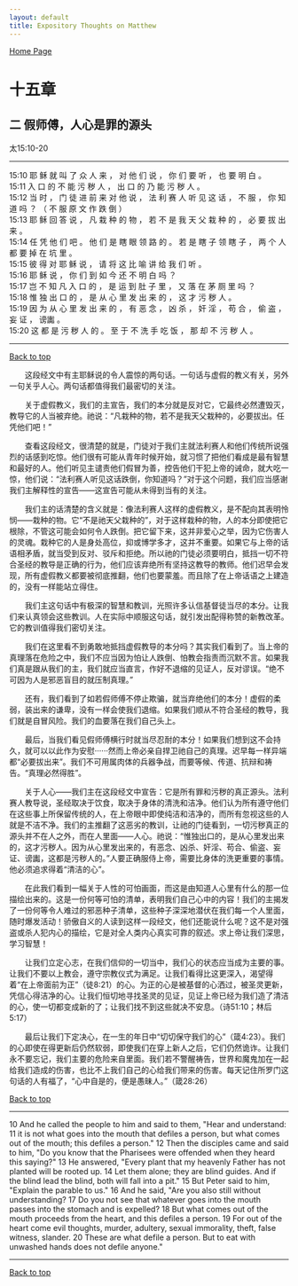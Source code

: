 ```yaml
---
layout: default
title: Expository Thoughts on Matthew
---
```

[ Home Page ]({{site.baseurl}}/index) <br>

<a name="0"></a>
# 十五章 

## 二 假师傅，人心是罪的源头

太15:10-20

***

15:10 耶 稣 就 叫 了 众 人 来 ， 对 他 们 说 ， 你 们 要 听 ， 也 要 明 白 。<br>
15:11 入 口 的 不 能 污 秽 人 ， 出 口 的 乃 能 污 秽 人 。 <br>
15:12 当 时 ， 门 徒 进 前 来 对 他 说 ， 法 利 赛 人 听 见 这 话 ， 不 服 ， 你 知 道 吗 ？ （ 不 服 原 文 作 跌 倒 ） <br>
15:13 耶 稣 回 答 说 ， 凡 栽 种 的 物 ， 若 不 是 我 天 父 栽 种 的 ， 必 要 拔 出 来 。 <br>
15:14 任 凭 他 们 吧 。 他 们 是 瞎 眼 领 路 的 。 若 是 瞎 子 领 瞎 子 ， 两 个 人 都 要 掉 在 坑 里 。 <br>
15:15 彼 得 对 耶 稣 说 ， 请 将 这 比 喻 讲 给 我 们 听 。 <br>
15:16 耶 稣 说 ， 你 们 到 如 今 还 不 明 白 吗 ？ <br> 
15:17 岂 不 知 凡 入 口 的 ， 是 运 到 肚 子 里 ， 又 落 在 茅 厕 里 吗 ？ <br>
15:18 惟 独 出 口 的 ， 是 从 心 里 发 出 来 的 ， 这 才 污 秽 人 。 <br>
15:19 因 为 从 心 里 发 出 来 的 ， 有 恶 念 ， 凶 杀 ， 奸 淫 ， 苟 合 ， 偷 盗 ， 妄 证 ， 谤讟 。 <br>
15:20 这 都 是 污 秽 人 的 。 至 于 不 洗 手 吃 饭 ， 那 却 不 污 秽 人 。

***

[Back to top](#0)

&emsp;&emsp;这段经文中有主耶稣说的令人震惊的两句话。一句话与虚假的教义有关，另外一句关乎人心。两句话都值得我们最密切的关注。

&emsp;&emsp;关于虚假教义，我们的主宣告，我们的本分就是反对它，它最终必然遭毁灭，教导它的人当被弃绝。祂说：“凡栽种的物，若不是我天父栽种的，必要拔出。任凭他们吧！”

&emsp;&emsp;查看这段经文，很清楚的就是，门徒对于我们主就法利赛人和他们传统所说强烈的话感到吃惊。他们很有可能从青年时候开始，就习惯了把他们看成是最有智慧和最好的人。他们听见主谴责他们假冒为善，控告他们干犯上帝的诫命，就大吃一惊，他们说：“法利赛人听见这话跌倒，你知道吗？”对于这个问题，我们应当感谢我们主解释性的宣告——这宣告可能从未得到当有的关注。

&emsp;&emsp;我们主的话清楚的含义就是：像法利赛人这样的虚假教义，是不配向其表明怜悯——栽种的物。它“不是祂天父栽种的”，对于这样栽种的物，人的本分即使把它根除，不管这可能会如何令人跌倒。把它留下来，这并非爱心之举，因为它伤害人的灵魂。栽种它的人是身处高位，抑或博学多才，这并不重要。如果它与上帝的话语相矛盾，就当受到反对、驳斥和拒绝。所以祂的门徒必须要明白，抵挡一切不符合圣经的教导是正确的行为，他们应该弃绝所有坚持这教导的教师。他们迟早会发现，所有虚假教义都要被彻底推翻，他们也要蒙羞。而且除了在上帝话语之上建造的，没有一样能站立得住。

&emsp;&emsp;我们主这句话中有极深的智慧和教训，光照许多认信基督徒当尽的本分。让我们来认真领会这些教训。人在实际中顺服这句话，就引发出配得称赞的新教改革。它的教训值得我们密切关注。

&emsp;&emsp;我们在这里看不到勇敢地抵挡虚假教导的本分吗？其实我们看到了。当上帝的真理落在危险之中，我们不应当因为怕让人跌倒、怕教会指责而沉默不言。如果我们真是跟从我们的主，我们就应当直言，作好不退缩的见证人，反对谬误。“绝不可因为人是邪恶盲目的就压制真理。”

&emsp;&emsp;还有，我们看到了如若假师傅不停止欺骗，就当弃绝他们的本分！虚假的柔弱，装出来的谦卑，没有一样会使我们退缩。如果我们顺从不符合圣经的教导，我们就是自冒风险。我们的血要落在我们自己头上。

&emsp;&emsp;最后，当我们看见假师傅横行时就当尽忍耐的本分！如果我们想到这不会持久，就可以以此作为安慰······然而上帝必亲自捍卫祂自己的真理。迟早每一样异端都“必要拔出来”。我们不可用属肉体的兵器争战，而要等候、传道、抗辩和祷告。“真理必然得胜”。

&emsp;&emsp;关于人心——我们主在这段经文中宣告：它是所有罪和污秽的真正源头。法利赛人教导说，圣经取决于饮食，取决于身体的清洗和洁净。他们认为所有遵守他们在这些事上所保留传统的人，在上帝眼中即使纯洁和洁净的，而所有忽视这些的人就是不洁不净。我们的主推翻了这恶劣的教训，让祂的门徒看到，一切污秽真正的源头并不在人之外，而在人里面——人心。祂说：“惟独出口的，是从心里发出来的，这才污秽人。因为从心里发出来的，有恶念、凶杀、奸淫、苟合、偷盗、妄证、谤讟，这都是污秽人的。”人要正确服侍上帝，需要比身体的洗更重要的事情。他必须追求得着“清洁的心”。

&emsp;&emsp;在此我们看到一幅关于人性的可怕画面，而这是由知道人心里有什么的那一位描绘出来的。这是一份何等可怕的清单，表明我们自己心中的内容！我们的主揭发了一份何等令人难过的邪恶种子清单，这些种子深深地潜伏在我们每一个人里面，随时爆发活动！骄傲自义的人读到这样一段经文，他们还能说什么呢？这不是对强盗或杀人犯内心的描绘，它是对全人类内心真实可靠的叙述。求上帝让我们深思，学习智慧！

&emsp;&emsp;让我们立定心志，在我们信仰的一切当中，我们心的状态应当成为主要的事。让我们不要以上教会，遵守宗教仪式为满足。让我们看得比这更深入，渴望得着“在上帝面前为正”（徒8:21）的心。为正的心是被基督的心洒过，被圣灵更新，凭信心得洁净的心。让我们恒切地寻找圣灵的见证，见证上帝已经为我们造了清洁的心，使一切都变成新的了；让我们找不到这些就决不安息。（诗51:10；林后5:17）

&emsp;&emsp;最后让我们下定决心，在一生的年日中“切切保守我们的心”（箴4:23）。我们的心即使在得更新后仍然软弱，即使我们在穿上新人之后，它们仍然诡诈。让我们永不要忘记，我们主要的危险来自里面。我们若不警醒祷告，世界和魔鬼加在一起给我们造成的伤害，也比不上我们自己的心给我们带来的伤害。每天记住所罗门这句话的人有福了，“心中自是的，便是愚昧人。”（箴28:26）

[Back to top](#0)

***

10 And he called the people to him and said to them, "Hear and understand: 11 it is not what goes into the mouth that defiles a person, but what comes out of the mouth; this defiles a person." 12 Then the disciples came and said to him, "Do you know that the Pharisees were offended when they heard this saying?" 13 He answered, "Every plant that my heavenly Father has not planted will be rooted up. 14 Let them alone; they are blind guides. And if the blind lead the blind, both will fall into a pit." 15 But Peter said to him, "Explain the parable to us." 16 And he said, "Are you also still without understanding? 17 Do you not see that whatever goes into the mouth passes into the stomach and is expelled? 18 But what comes out of the mouth proceeds from the heart, and this defiles a person. 19 For out of the heart come evil thoughts, murder, adultery, sexual immorality, theft, false witness, slander. 20 These are what defile a person. But to eat with unwashed hands does not defile anyone."

***

[Back to top](#0)
